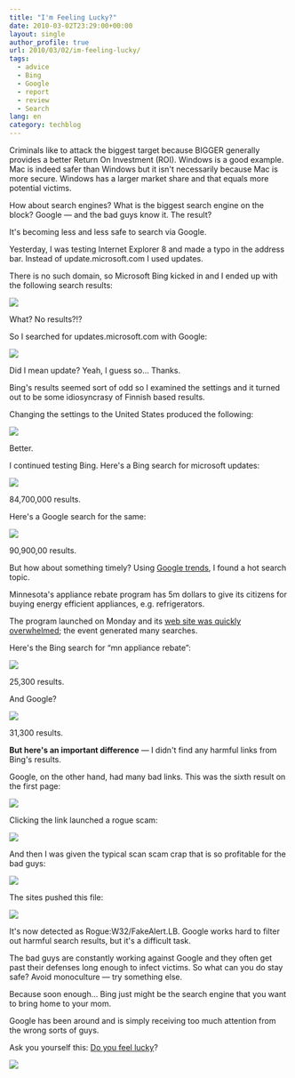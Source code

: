 ```yaml
---
title: "I'm Feeling Lucky?"
date: 2010-03-02T23:29:00+00:00
layout: single
author_profile: true
url: 2010/03/02/im-feeling-lucky/
tags:
  - advice
  - Bing
  - Google
  - report
  - review
  - Search
lang: en
category: techblog
---
```

Criminals like to attack the biggest target because BIGGER generally provides a better Return On Investment (ROI). Windows is a good example. Mac is indeed safer than Windows but it isn't necessarily because Mac is more secure. Windows has a larger market share and that equals more potential victims.

How about search engines? What is the biggest search engine on the block? Google — and the bad guys know it. The result?

It's becoming less and less safe to search via Google.

Yesterday, I was testing Internet Explorer 8 and made a typo in the address bar. Instead of update.microsoft.com I used updates.

There is no such domain, so Microsoft Bing kicked in and I ended up with the following search results:

<div>
  <a href="http://3.bp.blogspot.com/_vaUVXcmC3OI/S42UDWd6N9I/AAAAAAAABFM/UVKFl7kcbGE/s1600-h/feeling-lucky-01.png" imageanchor="1"><img border="0" src="http://3.bp.blogspot.com/_vaUVXcmC3OI/S42UDWd6N9I/AAAAAAAABFM/UVKFl7kcbGE/s640/feeling-lucky-01.png" /></a>
</div>

What? No results?!?

So I searched for updates.microsoft.com with Google:

<a name="more"></a>

<div>
  <a href="http://3.bp.blogspot.com/_vaUVXcmC3OI/S42Uixng-QI/AAAAAAAABFU/IJfg4VpGvi0/s1600-h/feeling-lucky-02.png" imageanchor="1"><img border="0" src="http://3.bp.blogspot.com/_vaUVXcmC3OI/S42Uixng-QI/AAAAAAAABFU/IJfg4VpGvi0/s640/feeling-lucky-02.png" /></a>
</div>

Did I mean update? Yeah, I guess so… Thanks.

Bing's results seemed sort of odd so I examined the settings and it turned out to be some idiosyncrasy of Finnish based results.

Changing the settings to the United States produced the following:

<div>
  <a href="http://3.bp.blogspot.com/_vaUVXcmC3OI/S42U5U0ynmI/AAAAAAAABFc/_TLE7ipDjso/s1600-h/feeling-lucky-03.png" imageanchor="1"><img border="0" src="http://3.bp.blogspot.com/_vaUVXcmC3OI/S42U5U0ynmI/AAAAAAAABFc/_TLE7ipDjso/s640/feeling-lucky-03.png" /></a>
</div>

Better.

I continued testing Bing. Here's a Bing search for microsoft updates:

<div>
  <a href="http://3.bp.blogspot.com/_vaUVXcmC3OI/S42VRBArgpI/AAAAAAAABFk/CYfcaAAonbU/s1600-h/feeling-lucky-04.png" imageanchor="1"><img border="0" src="http://3.bp.blogspot.com/_vaUVXcmC3OI/S42VRBArgpI/AAAAAAAABFk/CYfcaAAonbU/s640/feeling-lucky-04.png" /></a>
</div>

84,700,000 results.

Here's a Google search for the same:

<div>
  <a href="http://1.bp.blogspot.com/_vaUVXcmC3OI/S42Vxa8kytI/AAAAAAAABFs/dpuShTp-4zk/s1600-h/feeling-lucky-05.png" imageanchor="1"><img border="0" src="http://1.bp.blogspot.com/_vaUVXcmC3OI/S42Vxa8kytI/AAAAAAAABFs/dpuShTp-4zk/s640/feeling-lucky-05.png" /></a>
</div>

90,900,00 results.

But how about something timely? Using [Google trends](http://www.google.com/trends), I found a hot search topic.

Minnesota's appliance rebate program has 5m dollars to give its citizens for buying energy efficient appliances, e.g. refrigerators.

The program launched on Monday and its [web site was quickly overwhelmed](http://minnesota.publicradio.org/display/web/2010/03/01/appliance-rebate-program-overwhelmed/); the event generated many searches.

Here's the Bing search for &#8220;mn appliance rebate&#8221;:

<div>
  <a href="http://3.bp.blogspot.com/_vaUVXcmC3OI/S42WY7eUrrI/AAAAAAAABF0/yLYkZDUpwtk/s1600-h/feeling-lucky-06.png" imageanchor="1"><img border="0" src="http://3.bp.blogspot.com/_vaUVXcmC3OI/S42WY7eUrrI/AAAAAAAABF0/yLYkZDUpwtk/s640/feeling-lucky-06.png" /></a>
</div>

25,300 results.

And Google?

<div>
  <a href="http://1.bp.blogspot.com/_vaUVXcmC3OI/S42WnjHTaLI/AAAAAAAABF8/Herymchqxyg/s1600-h/feeling-lucky-07.png" imageanchor="1"><img border="0" src="http://1.bp.blogspot.com/_vaUVXcmC3OI/S42WnjHTaLI/AAAAAAAABF8/Herymchqxyg/s640/feeling-lucky-07.png" /></a>
</div>

31,300 results.

**But here's an important difference** — I didn't find any harmful links from Bing's results.

Google, on the other hand, had many bad links. This was the sixth result on the first page:

<div>
  <a href="http://1.bp.blogspot.com/_vaUVXcmC3OI/S42W6_CWwTI/AAAAAAAABGE/nszONEBqXJg/s1600-h/feeling-lucky-08.png" imageanchor="1"><img border="0" src="http://1.bp.blogspot.com/_vaUVXcmC3OI/S42W6_CWwTI/AAAAAAAABGE/nszONEBqXJg/s640/feeling-lucky-08.png" /></a>
</div>

Clicking the link launched a rogue scam:

<div>
  <a href="http://4.bp.blogspot.com/_vaUVXcmC3OI/S42XFUxDuKI/AAAAAAAABGM/YPbhTY3_ueY/s1600-h/feeling-lucky-09.png" imageanchor="1"><img border="0" src="http://4.bp.blogspot.com/_vaUVXcmC3OI/S42XFUxDuKI/AAAAAAAABGM/YPbhTY3_ueY/s640/feeling-lucky-09.png" /></a>
</div>

And then I was given the typical scan scam crap that is so profitable for the bad guys:

<div>
  <a href="http://3.bp.blogspot.com/_vaUVXcmC3OI/S42XSka1-aI/AAAAAAAABGU/6HCLwTujYHA/s1600-h/feeling-lucky-10.png" imageanchor="1"><img border="0" src="http://3.bp.blogspot.com/_vaUVXcmC3OI/S42XSka1-aI/AAAAAAAABGU/6HCLwTujYHA/s640/feeling-lucky-10.png" /></a>
</div>

The sites pushed this file:

<div>
  <a href="http://4.bp.blogspot.com/_vaUVXcmC3OI/S42XhVTTy1I/AAAAAAAABGc/nFY13Rh6YXI/s1600-h/feeling-lucky-11.png" imageanchor="1"><img border="0" src="http://4.bp.blogspot.com/_vaUVXcmC3OI/S42XhVTTy1I/AAAAAAAABGc/nFY13Rh6YXI/s640/feeling-lucky-11.png" /></a>
</div>

It's now detected as Rogue:W32/FakeAlert.LB. Google works hard to filter out harmful search results, but it's a difficult task.

The bad guys are constantly working against Google and they often get past their defenses long enough to infect victims. So what can you do stay safe? Avoid monoculture — try something else.

Because soon enough… Bing just might be the search engine that you want to bring home to your mom.

Google has been around and is simply receiving too much attention from the wrong sorts of guys.

Ask you yourself this: [Do you feel lucky](http://www.google.com/#hl=en&source=hp&q=i%27m+feeling+lucky&aq=f&aqi=g10&aql=&oq=&fp=c5aa4278f68e4a4)?

<div>
  <a href="http://www.google.com/#hl=en&#038;source=hp&#038;q=i%27m+feeling+lucky&#038;aq=f&#038;aqi=g10&#038;aql=&#038;oq=&#038;fp=c5aa4278f68e4a4"><img border="0" src="http://1.bp.blogspot.com/_vaUVXcmC3OI/S42X3LXlX4I/AAAAAAAABGk/srdTKvftJCI/s640/feeling-lucky-12.png" /></a>
</div>